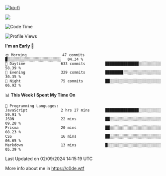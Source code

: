 [![ko-fi](https://ko-fi.com/img/githubbutton_sm.svg)](https://ko-fi.com/Z8Z4Y2LKX)

<a href="https://wakatime.com"><img src="https://wakatime.com/share/@c0dezin/b7f18a7c-ab3a-40b8-8bc7-b1b7bf71f1d6.svg" /></a>

<!--START_SECTION:waka-->
![Code Time](http://img.shields.io/badge/Code%20Time-82%20hrs%201%20min-blue)

![Profile Views](http://img.shields.io/badge/Profile%20Views-0-blue)

**I'm an Early 🐤** 

```text
🌞 Morning                47 commits          █░░░░░░░░░░░░░░░░░░░░░░░░   04.34 % 
🌆 Daytime                633 commits         ███████████████░░░░░░░░░░   58.39 % 
🌃 Evening                329 commits         ████████░░░░░░░░░░░░░░░░░   30.35 % 
🌙 Night                  75 commits          ██░░░░░░░░░░░░░░░░░░░░░░░   06.92 % 
```


📊 **This Week I Spent My Time On** 

```text
💬 Programming Languages: 
JavaScript               2 hrs 27 mins       ███████████████░░░░░░░░░░   59.91 % 
JSON                     22 mins             ██░░░░░░░░░░░░░░░░░░░░░░░   09.28 % 
Prisma                   20 mins             ██░░░░░░░░░░░░░░░░░░░░░░░   08.23 % 
CSS                      16 mins             ██░░░░░░░░░░░░░░░░░░░░░░░   06.65 % 
Markdown                 13 mins             █░░░░░░░░░░░░░░░░░░░░░░░░   05.39 % 
```


 Last Updated on 02/09/2024 14:15:19 UTC
<!--END_SECTION:waka-->

More info about me in https://c0de.wtf
